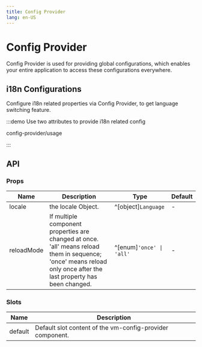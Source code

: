 ```yaml
---
title: Config Provider
lang: en-US
---
```


# Config Provider

Config Provider is used for providing global configurations, which enables your entire application to access these configurations everywhere.

## i18n Configurations

Configure i18n related properties via Config Provider, to get language switching feature.

:::demo Use two attributes to provide i18n related config

config-provider/usage

:::

## API

### Props

| Name       | Description                                                                                                                                                        | Type                     | Default |
| ---------- | ------------------------------------------------------------------------------------------------------------------------------------------------------------------ | ------------------------ | ------- |
| locale     | the locale Object.                                                                                                                                                 | ^[object]`Language`      | -       |
| reloadMode | If multiple component properties are changed at once. 'all' means reload them in sequence; 'once' means reload only once after the last property has been changed. | ^[enum]`'once' \| 'all'` | -       |

### Slots

| Name    | Description                                               |
| ------- | --------------------------------------------------------- |
| default | Default slot content of the vm-config-provider component. |
